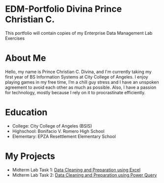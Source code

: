 # EDM-Portfolio Divina Prince Christian C.
This portfolio will contain copies of my Enterprise Data Management Lab Exercises
# About Me
Hello, my name is Prince Christian C. Divina, and I'm currently taking my first year of BS Information Systems at City College of Angeles. I enjoy playing games in my free time, I’m a chill guy stress and I have an unspoken agreement to avoid each other as much as possible. Also, I have a passion for technology, mostly because I rely on it to procrastinate efficiently.
# Education
- College: City College of Angeles (BSIS)
- Highschool: Bonifacio V. Romero High School
- Elementary: EPZA Resettlement Elementary School
# My Projects
- Midterm Lab Task 1: [Data Cleaning and Preparation using Excel](Prince1/Midterm%20Lab%20Task%201/README.md)
- Midterm Lab Task 2: [Data Cleaning and Preparation using Power Query](Midterm%20Task%202/README.md)

